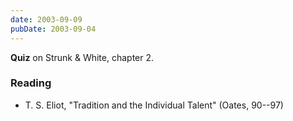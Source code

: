 ```yaml
---
date: 2003-09-09
pubDate: 2003-09-04
---
```


**Quiz** on Strunk & White, chapter 2.

### Reading

* T. S. Eliot, "Tradition and the Individual Talent" (Oates, 90--97)
